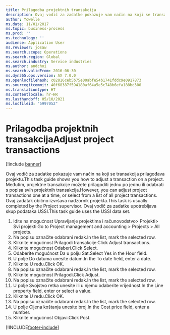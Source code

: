 ```yaml
---
title: Prilagodba projektnih transakcija
description: Ovaj vodič za zadatke pokazuje vam način na koji se transakcija prilagođava projektu.
author: Yowelle
ms.date: 11/01/2017
ms.topic: business-process
ms.prod: ''
ms.technology: ''
audience: Application User
ms.reviewer: josaw
ms.search.scope: Operations
ms.search.region: Global
ms.search.industry: Service industries
ms.author: andchoi
ms.search.validFrom: 2016-06-30
ms.dyn365.ops.version: AX 7.0.0
ms.openlocfilehash: c02816ceb5b75e00abfe54b1741fddc9e0917873
ms.sourcegitcommit: 40f68387f594180af64a5e5c748b6efa188bd300
ms.translationtype: HT
ms.contentlocale: hr-HR
ms.lasthandoff: 05/10/2021
ms.locfileid: "5997052"
---
```

# <a name="adjust-project-transactions"></a><span data-ttu-id="19a53-103">Prilagodba projektnih transakcija</span><span class="sxs-lookup"><span data-stu-id="19a53-103">Adjust project transactions</span></span>

[!include [banner](../../includes/banner.md)]

<span data-ttu-id="19a53-104">Ovaj vodič za zadatke pokazuje vam način na koji se transakcija prilagođava projektu.</span><span class="sxs-lookup"><span data-stu-id="19a53-104">This task guide shows you how to adjust a transaction on a project.</span></span> <span data-ttu-id="19a53-105">Međutim, projektne transakcije možete prilagoditi jednu po jednu ili odabrati s popisa svih projektnih transakcija.</span><span class="sxs-lookup"><span data-stu-id="19a53-105">However, you can adjust project transactions one at a time, or select from a list of all project transactions.</span></span> <span data-ttu-id="19a53-106">Ovaj zadatak obično izvršava nadzornik projekta.</span><span class="sxs-lookup"><span data-stu-id="19a53-106">This task is usually completed by the Project supervisor.</span></span> <span data-ttu-id="19a53-107">Ovaj vodič za zadatke upotrebljava skup podataka USSI.</span><span class="sxs-lookup"><span data-stu-id="19a53-107">This task guide uses the USSI data set.</span></span>

1. <span data-ttu-id="19a53-108">Idite na mogućnost Upravljanje projektima i računovodstvo> Projekti> Svi projekti.</span><span class="sxs-lookup"><span data-stu-id="19a53-108">Go to Project management and accounting > Projects > All projects.</span></span> 
2. <span data-ttu-id="19a53-109">Na popisu označite odabrani redak.</span><span class="sxs-lookup"><span data-stu-id="19a53-109">In the list, mark the selected row.</span></span> 
3. <span data-ttu-id="19a53-110">Kliknite mogućnost Prilagodi transakcije.</span><span class="sxs-lookup"><span data-stu-id="19a53-110">Click Adjust transactions.</span></span> 
4. <span data-ttu-id="19a53-111">Kliknite mogućnost Odaberi.</span><span class="sxs-lookup"><span data-stu-id="19a53-111">Click Select.</span></span> 
5. <span data-ttu-id="19a53-112">Odaberite mogućnost Da u polju Sat.</span><span class="sxs-lookup"><span data-stu-id="19a53-112">Select Yes in the Hour field.</span></span> 
6. <span data-ttu-id="19a53-113">U polje Do datuma unesite datum.</span><span class="sxs-lookup"><span data-stu-id="19a53-113">In the To date field, enter a date.</span></span> 
7. <span data-ttu-id="19a53-114">Kliknite U redu.</span><span class="sxs-lookup"><span data-stu-id="19a53-114">Click OK.</span></span> 
8. <span data-ttu-id="19a53-115">Na popisu označite odabrani redak.</span><span class="sxs-lookup"><span data-stu-id="19a53-115">In the list, mark the selected row.</span></span> 
9. <span data-ttu-id="19a53-116">Kliknite mogućnost Prilagodi.</span><span class="sxs-lookup"><span data-stu-id="19a53-116">Click Adjust.</span></span> 
10. <span data-ttu-id="19a53-117">Na popisu označite odabrani redak.</span><span class="sxs-lookup"><span data-stu-id="19a53-117">In the list, mark the selected row.</span></span> 
11. <span data-ttu-id="19a53-118">U polje Svojstvo retka unesite ili u njemu odaberite vrijednost.</span><span class="sxs-lookup"><span data-stu-id="19a53-118">In the Line property field, enter or select a value.</span></span> 
12. <span data-ttu-id="19a53-119">Kliknite U redu.</span><span class="sxs-lookup"><span data-stu-id="19a53-119">Click OK.</span></span> 
13. <span data-ttu-id="19a53-120">Na popisu označite odabrani redak.</span><span class="sxs-lookup"><span data-stu-id="19a53-120">In the list, mark the selected row.</span></span> 
14. <span data-ttu-id="19a53-121">U polje Cijena koštanja unesite broj.</span><span class="sxs-lookup"><span data-stu-id="19a53-121">In the Cost price field, enter a number.</span></span> 
15. <span data-ttu-id="19a53-122">Kliknite mogućnost Objavi.</span><span class="sxs-lookup"><span data-stu-id="19a53-122">Click Post.</span></span> 


[!INCLUDE[footer-include](../../includes/footer-banner.md)]